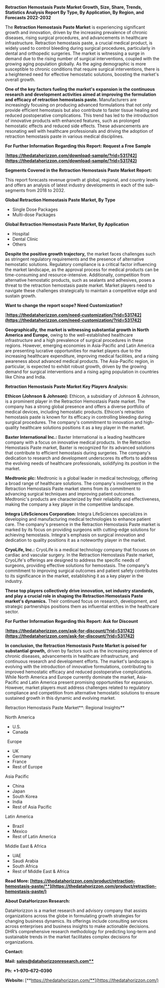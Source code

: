 ﻿**Retraction Hemostasis Paste Market Growth, Size, Share, Trends, Statistics Analysis Report By Type, By Application, By Region, and Forecasts 2022-2032**


The **Retraction Hemostasis Paste Market** is experiencing significant growth and innovation, driven by the increasing prevalence of chronic diseases, rising surgical procedures, and advancements in healthcare infrastructure. Retraction hemostasis paste, a crucial medical product, is widely used to control bleeding during surgical procedures, particularly in dental and orthopedic surgeries. The market is witnessing a surge in demand due to the rising number of surgical interventions, coupled with the growing aging population globally. As the aging demographic is more susceptible to chronic conditions that require surgical interventions, there is a heightened need for effective hemostatic solutions, boosting the market's overall growth.

**One of the key factors fueling the market's expansion is the continuous research and development activities aimed at improving the formulation and efficacy of retraction hemostasis paste.** Manufacturers are increasingly focusing on producing advanced formulations that not only provide efficient hemostasis but also contribute to faster tissue healing and reduced postoperative complications. This trend has led to the introduction of innovative products with enhanced features, such as prolonged hemostatic effects and reduced side effects. These advancements are resonating well with healthcare professionals and driving the adoption of retraction hemostasis paste in various medical disciplines. 

**For Further Information Regarding this Report: Request a Free Sample**	

[**https://thedatahorizzon.com/download-sample/?rid=531742](https://thedatahorizzon.com/download-sample/?rid=531742)** 

**Segments Covered in the Retraction Hemostasis Paste Market Report:**

This report forecasts revenue growth at global, regional, and country levels and offers an analysis of latest industry developments in each of the sub-segments from 2018 to 2032.

**Global Retraction Hemostasis Paste Market, By Type**

- Single Dose Packages
- Multi-dose Packages

**Global Retraction Hemostasis Paste Market, By Application**

- Hospital
- Dental Clinic
- Others

**Despite the positive growth trajectory,** the market faces challenges such as stringent regulatory requirements and the presence of alternative hemostatic solutions. Regulatory compliance is a critical factor influencing the market landscape, as the approval process for medical products can be time-consuming and resource-intensive. Additionally, competition from alternative hemostatic products, such as sealants and adhesives, poses a threat to the retraction hemostasis paste market. Market players need to navigate these challenges strategically to maintain a competitive edge and sustain growth.

**Want to change the report scope? Need Customization?**

[**https://thedatahorizzon.com/need-customization/?rid=531742](https://thedatahorizzon.com/need-customization/?rid=531742)** 

**Geographically, the market is witnessing substantial growth in North America and Europe,** owing to the well-established healthcare infrastructure and a high prevalence of surgical procedures in these regions. However, emerging economies in Asia-Pacific and Latin America are presenting lucrative opportunities for market players due to the increasing healthcare expenditure, improving medical facilities, and a rising awareness about advanced medical products. The Asia-Pacific region, in particular, is expected to exhibit robust growth, driven by the growing demand for surgical interventions and a rising aging population in countries like China and India.

**Retraction Hemostasis Paste Market Key Players Analysis:** 

**Ethicon (Johnson & Johnson):** Ethicon, a subsidiary of Johnson & Johnson, is a prominent player in the Retraction Hemostasis Paste market. The company has a strong global presence and offers a diverse portfolio of medical devices, including hemostatic products. Ethicon's retraction hemostasis paste is known for its efficacy in controlling bleeding during surgical procedures. The company's commitment to innovation and high-quality healthcare solutions positions it as a key player in the market.

**Baxter International Inc.:** Baxter International is a leading healthcare company with a focus on innovative medical products. In the Retraction Hemostasis Paste market, Baxter is recognized for its advanced solutions that contribute to efficient hemostasis during surgeries. The company's dedication to research and development underscores its efforts to address the evolving needs of healthcare professionals, solidifying its position in the market.

**Medtronic plc:** Medtronic is a global leader in medical technology, offering a broad range of healthcare solutions. The company's involvement in the Retraction Hemostasis Paste market stems from its commitment to advancing surgical techniques and improving patient outcomes. Medtronic's products are characterized by their reliability and effectiveness, making the company a key player in the competitive landscape.

**Integra LifeSciences Corporation:** Integra LifeSciences specializes in developing and manufacturing medical technologies to enhance patient care. The company's presence in the Retraction Hemostasis Paste market is marked by its focus on providing surgeons with cutting-edge solutions for achieving hemostasis. Integra's emphasis on surgical innovation and dedication to quality positions it as a noteworthy player in the market.

**CryoLife, Inc.:** CryoLife is a medical technology company that focuses on cardiac and vascular surgery. In the Retraction Hemostasis Paste market, CryoLife's offerings are designed to address the specific needs of surgeons, providing effective solutions for hemostasis. The company's commitment to improving surgical outcomes and patient safety contributes to its significance in the market, establishing it as a key player in the industry.

**These top players collectively drive innovation, set industry standards, and play a crucial role in shaping the Retraction Hemostasis Paste market's dynamics.** Their continued focus on research, development, and strategic partnerships positions them as influential entities in the healthcare sector.

**For Further Information Regarding this Report: Ask for Discount**	

[**https://thedatahorizzon.com/ask-for-discount/?rid=531742](https://thedatahorizzon.com/ask-for-discount/?rid=531742)** 

**In conclusion, the Retraction Hemostasis Paste Market is poised for substantial growth,** driven by factors such as the increasing prevalence of chronic diseases, advancements in healthcare infrastructure, and continuous research and development efforts. The market's landscape is evolving with the introduction of innovative formulations, contributing to improved hemostatic efficacy and reduced postoperative complications. While North America and Europe currently dominate the market, Asia-Pacific and Latin America present promising opportunities for expansion. However, market players must address challenges related to regulatory compliance and competition from alternative hemostatic solutions to ensure sustained growth in this dynamic and evolving market.

Retraction Hemostasis Paste Market**: Regional Insights**

North America

- U.S.
- Canada

` `Europe

- UK
- Germany
- France
- Rest of Europe

Asia Pacific

- China
- Japan
- South Korea
- India
- Rest of Asia Pacific

Latin America

- Brazil
- Mexico
- Rest of Latin America

Middle East & Africa

- UAE
- Saudi Arabia
- South Africa
- Rest of Middle East & Africa

**Read More: [https://thedatahorizzon.com/product/retraction-hemostasis-paste/**](https://thedatahorizzon.com/product/retraction-hemostasis-paste/)** 

**About DataHorizzon Research:**

DataHorizzon is a market research and advisory company that assists organizations across the globe in formulating growth strategies for changing business dynamics. Its offerings include consulting services across enterprises and business insights to make actionable decisions. DHR’s comprehensive research methodology for predicting long-term and sustainable trends in the market facilitates complex decisions for organizations.

**Contact:**

**Mail: [sales@datahorizzonresearch.com**](mailto:sales@datahorizzonresearch.com)**

**Ph:** **+1–970–672–0390**

**Website:** [**https://thedatahorizzon.com/**](https://thedatahorizzon.com/)

